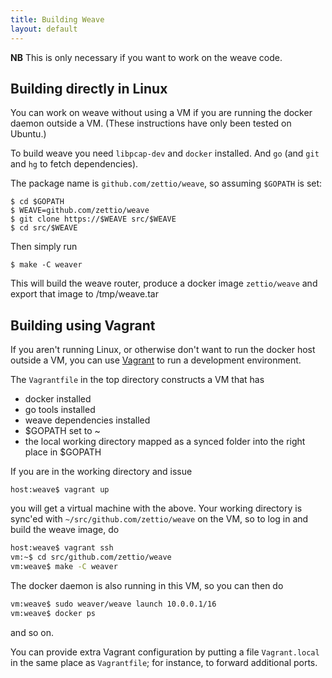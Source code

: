```yaml
---
title: Building Weave
layout: default
---
```


**NB** This is only necessary if you want to work on the weave code.

## Building directly in Linux

You can work on weave without using a VM if you are running the docker
daemon outside a VM. (These instructions have only been tested on
Ubuntu.)

To build weave you need `libpcap-dev` and `docker` installed. And `go`
(and `git` and `hg` to fetch dependencies).

The package name is `github.com/zettio/weave`, so assuming `$GOPATH`
is set:

    $ cd $GOPATH
    $ WEAVE=github.com/zettio/weave
    $ git clone https://$WEAVE src/$WEAVE
    $ cd src/$WEAVE

Then simply run

    $ make -C weaver

This will build the weave router, produce a docker image
`zettio/weave` and export that image to /tmp/weave.tar

## Building using Vagrant

If you aren't running Linux, or otherwise don't want to run the docker
host outside a VM, you can use
[Vagrant](https://www.vagrantup.com/downloads.html) to run a
development environment.

The `Vagrantfile` in the top directory constructs a VM that has

 * docker installed
 * go tools installed
 * weave dependencies installed
 * $GOPATH set to ~
 * the local working directory mapped as a synced folder into the
   right place in $GOPATH

If you are in the working directory and issue

    host:weave$ vagrant up

you will get a virtual machine with the above. Your working directory
is sync'ed with `~/src/github.com/zettio/weave` on the VM, so to log
in and build the weave image, do

```bash
host:weave$ vagrant ssh
vm:~$ cd src/github.com/zettio/weave
vm:weave$ make -C weaver
```

The docker daemon is also running in this VM, so you can then do

```bash
vm:weave$ sudo weaver/weave launch 10.0.0.1/16
vm:weave$ docker ps
```

and so on.

You can provide extra Vagrant configuration by putting a file
`Vagrant.local` in the same place as `Vagrantfile`; for instance, to
forward additional ports.
